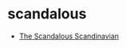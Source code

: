 # scandalous

 * [The Scandalous Scandinavian](../../index/t/the-scandalous-scandinavian-51187820.json)
